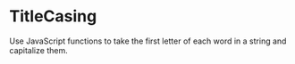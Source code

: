# TitleCasing
Use JavaScript functions to take the first letter of each word in a string and capitalize them.
